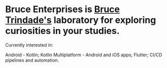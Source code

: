 # Bruce Enterprises is [Bruce Trindade's](https://github.com/brucetrindade) laboratory for exploring curiosities in your studies.

Currently interested in:

Android - Kotlin;
Kotlin Multiplatform - Android and iOS apps;
Flutter;
CI/CD pipelines and automation.
